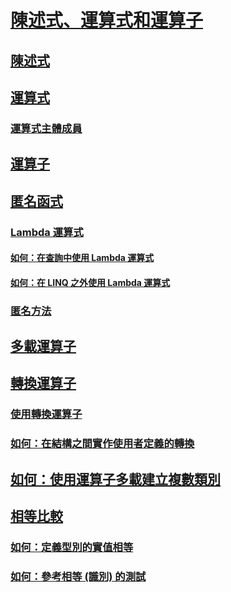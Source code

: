# [陳述式、運算式和運算子](index.md)
## [陳述式](statements.md)
## [運算式](expressions.md)
### [運算式主體成員](expression-bodied-members.md)
## [運算子](operators.md)
## [匿名函式](anonymous-functions.md)
### [Lambda 運算式](lambda-expressions.md)
#### [如何：在查詢中使用 Lambda 運算式](how-to-use-lambda-expressions-in-a-query.md)
#### [如何：在 LINQ 之外使用 Lambda 運算式](how-to-use-lambda-expressions-outside-linq.md)
### [匿名方法](anonymous-methods.md)
## [多載運算子](overloadable-operators.md)
## [轉換運算子](conversion-operators.md)
### [使用轉換運算子](using-conversion-operators.md)
### [如何：在結構之間實作使用者定義的轉換](how-to-implement-user-defined-conversions-between-structs.md)
## [如何：使用運算子多載建立複數類別](how-to-use-operator-overloading-to-create-a-complex-number-class.md)
## [相等比較](equality-comparisons.md)
### [如何：定義型別的實值相等](how-to-define-value-equality-for-a-type.md)
### [如何：參考相等 (識別) 的測試](how-to-test-for-reference-equality-identity.md)
